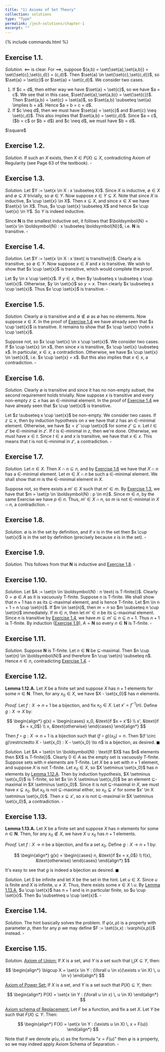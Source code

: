 ```yaml
---
title: "1) Axioms of Set Theory"
collection: solutions
type: "Type"
permalink: /jech-solutions/chapter-1
excerpt: ""
---
```


{% include commands.html %}

$\newcommand{\set}[1]{\left\{ #1 \right\}}$

<a name="ex1.1"></a>
## Exercise 1.1.
<i>Solution.</i> $\impliedby$ is clear. For $\implies$, suppose $(a,b) = \set{\set{a},\set{a,b}} = \set{\set{c},\set{c,d}} = (c,d)$. Then $\set{a} \in \set{\set{c},\set{c,d}}$, so $\set{a} = \set{c}$ or $\set{a} = \set{c,d}$. We consider two cases.
<ol>
<li> If $c = d$, then either way we have $\set{a} = \set{c}$, so we have $a = c$. We see that in this case, $\set{\set{a},\set{a,b}} = \set{\set{c}}$. Then $\set{a,b} = \set{c} = \set{a}$, so $\set{a,b} \subseteq \set{a} \implies b = a$. Hence $a = b = c = d$.</li>

<li> If $c \neq d$, then we must have $\set{a} = \set{c}$ and $\set{c} \neq \set{c,d}$. This also implies that $\set{a,b} = \set{c,d}$. Since $a = c$, ($b = c$ or $b = d$) and $c \neq d$, we must have $b = d$.</li>
</ol> 
$\square$

<a name="ex1.2"></a>
## Exercise 1.2.
<i>Solution.</i> If such an $X$ exists, then $X \in P(X) \subseteq X$, contradicting Axiom of Regularity (see Page 63 of the textbook). 
$\square$

<a name="ex1.3"></a>
## Exercise 1.3.
<i>Solution.</i> Let $Y := \set{x \in X : x \subseteq X}$. Since $X$ is inductive, $\emptyset \in X$ and $\emptyset \subseteq X$ trivially, so $\emptyset \in Y$. Now suppose $x \in Y \subseteq X$. Note that since $X$ is inductive, $x \cup \set{x} \in X$. Then $x \subseteq X$, and since $x \in X$ we have $\set{x} \in X$. Thus, $x \cup \set{x} \subseteq X$ and hence $x \cup \set{x} \in Y$. So $Y$ is indeed inductive.

Since $\boldsymbol{N}$ is the smallest inductive set, it follows that $\boldsymbol{N} = \set{x \in \boldsymbol{N} : x \subseteq \boldsymbol{N}}$, i.e. $\boldsymbol{N}$ is transitive. 
$\square$

<a name="ex1.4"></a>
## Exercise 1.4.
<i>Solution.</i> Let $Y := \set{x \in X : x \text{ is transitive}}$. Clearly $\emptyset$ is transitive, so $\emptyset \in Y$. Now suppose $x \in X$ and $x$ is transitive. We wish to show that $x \cup \set{x}$ is transitive, which would complete the proof.

Let $y \in x \cup \set{x}$. If $y \in x$, then $y \subseteq x \subseteq x \cup \set{x}$. Otherwise, $y \in \set{x}$ so $y = x$. Then clearly $x \subseteq x \cup \set{x}$. Thus $x \cup \set{x}$ is transitive. 
$\square$

<a name="ex1.5"></a>
## Exercise 1.5.
<i>Solution.</i> Clearly $\emptyset$ is transitive and $\emptyset \notin \emptyset$ as $\emptyset$ has no elements. Now suppose $x \in X$. In the proof of [Exercise 1.4](#ex1.4) we have already seen that $x \cup \set{x}$ is transitive. It remains to show that $x \cup \set{x} \notin x \cup \set{x}$.

Suppose not, so $x \cup \set{x} \in x \cup \set{x}$. We consider two cases. If $x \cup \set{x} \in x$, then since $x$ is transitive, $x \cup \set{x} \subseteq x$. In particular, $x \in x$, a contradiction. Otherwise, we have $x \cup \set{x} \in \set{x}$, i.e. $x \cup \set{x} = x$. But this also implies that $x \in x$, a contradiction. 
$\square$

<a name="ex1.6"></a>
## Exercise 1.6.
<i>Solution.</i> Clearly $\emptyset$ is transitive and since it has no non-empty subset, the second requirement holds trivially. Now suppose $x$ is transitive and every non-empty $z \subseteq x$ has an $\in$-minimal element. In the proof of [Exercise 1.4](#ex1.4) we have already seen that $x \cup \set{x}$ is transitive.

Let $z \subseteq x \cup \set{x}$ be non-empty. We consider two cases. If $z \subseteq x$, then by induction hypothesis on $x$ we have that $z$ has an $\in$-minimal element. Otherwise, we have $z = z' \cup \set{x}$ for some $z' \subseteq x$. Let $t \in z'$ be $\in$-minimal in $z'$. If $t$ is $\in$-minimal in $z$, then we're done. Otherwise, we must have $x \in t$. Since $t \in x$ and $x$ is transitive, we have that $x \in x$. This means that $t$ is not $\in$-minimal in $z'$, a contradiction. 
$\square$

<a name="ex1.7"></a>
## Exercise 1.7.
<i>Solution.</i> Let $n \in X$. Then $X \cap n \subseteq n$, and by [Exercise 1.6](#ex1.6) we have that $X \cap n$ has a $\in$-minimal element. Let $m \in X \cap n$ be such a $\in$-minimal element. We shall show that $m$ is the $\in$-minimal element in $X$.

Suppose not, so there exists a $m' \in X$ such that $m' \in m$. By [Exercise 1.3](#ex1.3), we have that $m = \set{p \in \boldsymbol{N} : p \in m}$. Since $m \in n$, by the same Exercise we have $p \in n$. Thus, $m' \in X \cap n$, so $m$ is not $\in$-minimal in $X \cap n$, a contradiction. 
$\square$

<a name="ex1.8"></a>
## Exercise 1.8.
<i>Solution.</i> $\emptyset$ is in the set by definition, and if $x$ is in the set then $x \cup \set{x}$ is in the set by definition (precisely because $x$ is in the set). 
$\square$

<a name="ex1.9"></a>
## Exercise 1.9.
<i>Solution.</i> This follows from that $\boldsymbol{N}$ is inductive and [Exercise 1.8](#ex1.8). 
$\square$

<a name="ex1.10"></a>
## Exercise 1.10.
<i>Solution.</i> Let $A := \set{n \in \boldsymbol{N} : n \text{ is T-finite}}$. Clearly $0 = \emptyset \in A$ as it is vacuously T-finite. Suppose $n$ is T-finite. We shall show that $n + 1$ has $n$ as its $\subseteq$-maximal element, and is hence T-finite. Let $m \in n + 1 = n \cup \set{n}$. If $m \in \set{n}$, then $m = n$ so $m \subseteq n \cup \set{n}$ immediately. If $m \in n$, then let $m' \in n$ be its $\subseteq$-maximal element. Since $n$ is transitive by [Exercise 1.4](#ex1.4), we have $m \subseteq m' \subseteq n \subseteq n + 1$. Thus $n + 1$ is T-finite. By induction ([Exercise 1.9](#ex1.9)), $A = \boldsymbol{N}$ so every $n \in \boldsymbol{N}$ is T-finite. 
$\square$

<a name="ex1.11"></a>
## Exercise 1.11.
<i>Solution.</i> Suppose $\boldsymbol{N}$ is T-finite. Let $n \in \boldsymbol{N}$ be $\subseteq$-maximal. Then $n \cup \set{n} \in \boldsymbol{N}$ and therefore $n \cup \set{n} \subseteq n$. Hence $n \in n$, contradicting [Exercise 1.4](#ex1.4). 
$\square$

<a name="ex1.12"></a>
## Exercise 1.12.
<a name="lem1.12.A"></a>
<b>Lemma 1.12.A.</b> Let $X$ be a finite set and suppose $X$ has $n + 1$ elements for some $n \in \boldsymbol{N}$. Then, for any $x_0 \in X$, we have $X - \set{x_0}$ has $n$ elements.

<i>Proof.</i> Let $f : X \to n + 1$ be a bijection, and fix $x_0 \in X$. Let $x' = f^{-1}(n)$. Define $g : X \to X$ by:

$$
\begin{align*}
g(x) =
\begin{cases}
x_0, &\text{if $x = x'$} \\
x', &\text{if $x = x_0$} \\
x, &\text{otherwise}
\end{cases}
\end{align*}
$$

Then $f \circ g : X \to n + 1$ is a bijection such that $(f \circ g)(x_0) = n$. Then $(f \circ g)\restrictedto X - \set{x_0} : X - \set{x_0} \to n$ is a bijection, as desired. 
$\blacksquare$

<i>Solution.</i> Let $A = \set{n \in \boldsymbol{N} : \text{If $X$ has $n$ elements then $X$ is T-finite}}$. Clearly $0 \in A$ as the empty set is vacuously T-finite. Suppose sets with $n$ elements are T-finite.  Let $X$ be a set with $n + 1$ element, and suppose $X$ is not T-finite. Let $x_0 \in X$, so $X \setminus \set{x_0}$ has $n$ elements by [Lemma 1.12.A](#lem1.12.A). Then by induction hypothesis, $X \setminus \set{x_0}$ is T-finite, so let $x \in X \setminus \set{x_0}$ be an element $\subseteq$-maximal in $X \setminus \set{x_0}$. Since it is not $\subseteq$-maximal in $X$, we must have $x \subsetneq x_0$. But $x_0$ is not $\subseteq$-maximal either, so $x_0 \subsetneq x'$ for some $x' \in X \setminus \set{x_0}$. Then $x \subsetneq x'$, so $x$ is not $\subseteq$-maximal in $X \setminus \set{x_0}$, a contradiction. 
$\square$

<a name="ex1.13"></a>
## Exercise 1.13.
<a name="lem1.13.A"></a>
<b>Lemma 1.13.A.</b> Let $X$ be a finite set and suppose $X$ has $n$ elements for some $n \in \boldsymbol{N}$. Then, for any $x_0 \notin X$, we have $X \cup x_0$ has $n + 1$ elements.

<i>Proof.</i> Let $f : X \to n$ be a bijection, and fix a set $x_0$. Define $g : X \to n + 1$ by:

$$
\begin{align*}
g(x) =
\begin{cases}
n, &\text{if $x = x_0$} \\
f(x), &\text{otherwise}
\end{cases}
\end{align*}
$$

It's easy to see that $g$ is indeed a bijection as desired. 
$\blacksquare$

<i>Solution.</i> Let $S$ be infinite and let $X$ be the set in the hint. Let $u \in X$. Since $u$ is finite and $X$ is infinite, $u \neq X$. Thus, there exists some $x \in X \setminus u$. By [Lemma 1.13.A](#lem1.13.A), $u \cup \set{x}$ has $n + 1$ and is in particular finite, so $u \cup \set{x}$. Then $u \subsetneq u \cup \set{x}$. 
$\square$

<a name="ex1.14"></a>
## Exercise 1.14.
<i>Solution.</i> The hint basically solves the problem. If $\varphi(x,p)$ is a property with parameter $p$, then for any $p$ we may define $F := \set{(x,x) : \varphi(x,p)}$ instead. 
$\square$

<a name="ex1.15"></a>
## Exercise 1.15.
<i>Solution.</i> <u>Axiom of Union:</u> If $X$ is a set, and $Y$ is a set such that $\bigcup X \subseteq Y$, then:

$$
\begin{align*}
\bigcup X = \set{x \in Y : (\forall u \in x)(\exists v \in X) \, u \in v}
\end{align*}
$$

<u>Axiom of Power Set:</u> If $X$ is a set, and $Y$ is a set such that $P(X) \subseteq Y$, then:

$$
\begin{align*}
P(X) = \set{x \in Y : (\forall u \in x) \, u \in X}
\end{align*}
$$

<u>Axiom schema of Replacement:</u> Let $F$ be a function, and fix a set $X$. Let $Y$ be such that $F(X) \subseteq Y$. Then:

$$
\begin{align*}
F(X) = \set{x \in Y : (\exists u \in X) \, x = F(u)}
\end{align*}
$$

Note that if we denote $\varphi(u,x)$ as the formula "$x = F(u)$" then $\varphi$ is a property, so we may indeed apply Axiom Schema of Separation. 
$\square$